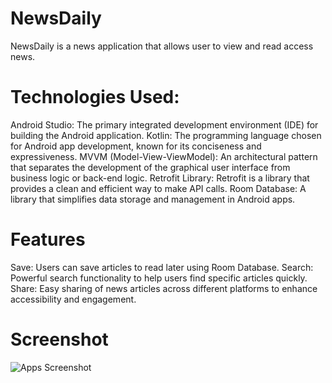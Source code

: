 # NewsDaily
NewsDaily is a news application that allows user to view and read access news.

# Technologies Used:

Android Studio: The primary integrated development environment (IDE) for building the Android application. 
Kotlin: The programming language chosen for Android app development, known for its conciseness and expressiveness. 
MVVM (Model-View-ViewModel): An architectural pattern that separates the development of the graphical user interface from business logic or back-end logic.
Retrofit Library: Retrofit is a library that provides a clean and efficient way to make API calls.
Room Database: A library that simplifies data storage and management in Android apps.

# Features

Save: Users can save articles to read later using Room Database.
Search: Powerful search functionality to help users find specific articles quickly.
Share: Easy sharing of news articles across different platforms to enhance accessibility and engagement.

# Screenshot
![Apps Screenshot](https://github.com/Navinsah17/NewsDaily/assets/103503787/7bee1c46-86f5-41b6-ace8-f00462f8761c)
